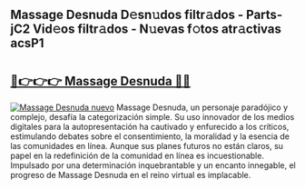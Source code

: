 ## Massage Desnuda D𝚎sn𝚞dos filtr𝚊dos - Parts-jC2 Vid𝚎os filtr𝚊dos - N𝚞evas f𝚘tos atr𝚊ctivas acsP1

# <h2><a href="http://mbbtsn.tromn.icu/?c=Massage+Desnuda">🔗👉👉👉 Massage Desnuda 🔗🔗</a></h2>

[![Massage Desnuda nuevo](https://i.imgur.com/pEAQMta.gif)](http://mbbtsn.tromn.icu/?c=Massage+Desnuda)
Massage Desnuda, un personaje paradójico y complejo, desafía la categorización simple. Su uso innovador de los medios digitales para la autopresentación ha cautivado y enfurecido a los críticos, estimulando debates sobre el consentimiento, la moralidad y la esencia de las comunidades en línea. Aunque sus planes futuros no están claros, su papel en la redefinición de la comunidad en línea es incuestionable. Impulsado por una determinación inquebrantable y un encanto innegable, el progreso de Massage Desnuda en el reino virtual es implacable.
